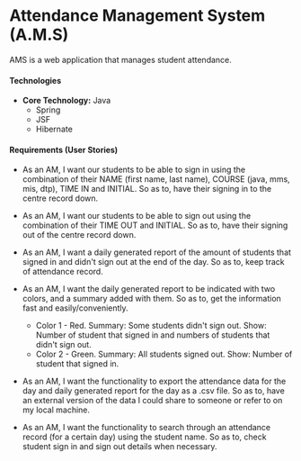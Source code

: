 # Attendance Management System (A.M.S)

AMS is a web application that manages student attendance.

#### Technologies
+ **Core Technology:** Java
    + Spring
    + JSF
    + Hibernate

#### Requirements (User Stories) 
+ As an AM, I want our students to be able to sign in using the combination of their NAME (first name, last name), COURSE (java, mms, mis, dtp), TIME IN and INITIAL. So as to, have their signing in to the centre record down.
 
+ As an AM, I want our students to be able to sign out using the combination of their TIME OUT and INITIAL. So as to, have their signing out of the centre record down.

+ As an AM, I want a daily generated report of the amount of students that signed in and didn't sign out at the end of the day. So as to, keep track of attendance record.

+ As an AM, I want the daily generated report to be indicated with two colors, and a summary added with them. So as to, get the information fast and easily/conveniently.
            
    + Color 1 - Red. Summary: Some students didn't sign out. Show: Number of student that signed in and numbers of students that didn't sign out.
    + Color 2 - Green. Summary: All students signed out. Show: Number of student that signed in.

+ As an AM, I want the functionality to export the attendance data for the day and daily generated report for the day as a .csv file. So as to, have an external version of the data I could share to someone or refer to on my local machine.

+ As an AM, I want the functionality to search through an attendance record (for a certain day) using the student name. So as to, check student sign in and sign out details when necessary.